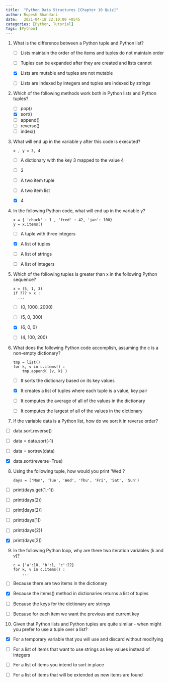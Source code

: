```yaml
---
title:  "Python Data Structures [Chapter 10 Quiz]"
author: Rupesh Bhandari
date:   2021-04-18 22:10:00 +0545
categories: [Python, Tutorial]
Tags: [Python]
---
```


1. What is the difference between a Python tuple and Python list?


    - [ ] Lists maintain the order of the items and tuples do not maintain order
    - [ ] Tuples can be expanded after they are created and lists cannot
    - [x] Lists are mutable and tuples are not mutable
    - [ ] Lists are indexed by integers and tuples are indexed by strings


2. Which of the following methods work both in Python lists and Python tuples?


    - [ ] pop()
    - [x] sort()
    - [ ] append()
    - [ ] reverse()
    - [ ] index()

3. What will end up in the variable y after this code is executed?

    ```
    x , y = 3, 4
    ```

    - [ ] A dictionary with the key 3 mapped to the value 4

    - [ ] 3

    - [ ] A two item tuple

    - [ ] A two item list

    - [x] 4

4. In the following Python code, what will end up in the variable y?

    ```
    x = { 'chuck' : 1 , 'fred' : 42, 'jan': 100}
    y = x.items()
    ```


    - [ ] A tuple with three integers


    - [x] A list of tuples


    - [ ] A list of strings


    - [ ] A list of integers

5. Which of the following tuples is greater than x in the following Python sequence?

    ```
    x = (5, 1, 3)
    if ??? > x :
      ...
    ```

    - [ ] (0, 1000, 2000) 


    - [ ] (5, 0, 300)


    - [x] (6, 0, 0) 


    - [ ] (4, 100, 200)

6. What does the following Python code accomplish, assuming the c is a non-empty dictionary?

    ```
    tmp = list()
    for k, v in c.items() :
        tmp.append( (v, k) )
    ```


    - [ ] It sorts the dictionary based on its key values


    - [x] It creates a list of tuples where each tuple is a value, key pair


    - [ ] It computes the average of all of the values in the dictionary


    - [ ] It computes the largest of all of the values in the dictionary

7. If the variable data is a Python list, how do we sort it in reverse order?

  - [ ] data.sort.reverse()


  - [ ] data = data.sort(-1)


  - [ ] data = sortrev(data)


  - [x] data.sort(reverse=True)

8. Using the following tuple, how would you print 'Wed'?

    ```
    days = ('Mon', 'Tue', 'Wed', 'Thu', 'Fri', 'Sat', 'Sun')
    ```

  - [ ] print(days.get(1,-1))


  - [ ] print(days(2))


  - [ ] print[days(2)]


  - [ ] print(days[1])


  - [ ] print(days{2})


  - [x] print(days[2])

9. In the following Python loop, why are there two iteration variables (k and v)?

    ```
    c = {'a':10, 'b':1, 'c':22}
    for k, v in c.items() :
        ...
    ```

  - [ ] Because there are two items in the dictionary


  - [x] Because the items() method in dictionaries returns a list of tuples


  - [ ] Because the keys for the dictionary are strings


  - [ ] Because for each item we want the previous and current key

10. Given that Python lists and Python tuples are quite similar - when might you prefer to use a tuple over a list?


  - [x] For a temporary variable that you will use and discard without modifying


  - [ ] For a list of items that want to use strings as key values instead of integers


  - [ ] For a list of items you intend to sort in place


  - [ ] For a list of items that will be extended as new items are found

